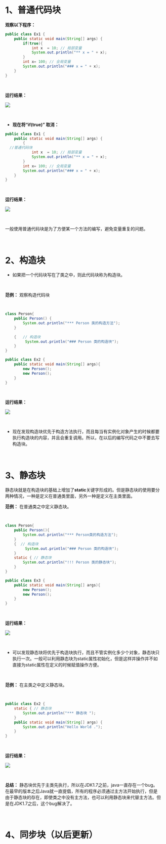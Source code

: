 
# 1、普通代码块

**观察以下程序：**

```java
public class Ex1 {
	public static void main(String[] args) {
		if(true){
			int x  = 10; // 局部变量
			System.out.println("** x = " + x);
		}
		int x= 100; // 全局变量
		System.out.println("### x = " + x);
	}
}
```

<br>

**运行结果：**

![](https://tcs.teambition.net/storage/312505526ed2ae625f4b8a61a0bfc1e8034d?Signature=eyJhbGciOiJIUzI1NiIsInR5cCI6IkpXVCJ9.eyJBcHBJRCI6IjU5Mzc3MGZmODM5NjMyMDAyZTAzNThmMSIsIl9hcHBJZCI6IjU5Mzc3MGZmODM5NjMyMDAyZTAzNThmMSIsIl9vcmdhbml6YXRpb25JZCI6IjVmYzRhYjcxYTNkYmY4NTljODhlMzdiNSIsImV4cCI6MTYyMjU1NTQ1NywiaWF0IjoxNjIxOTUwNjU3LCJyZXNvdXJjZSI6Ii9zdG9yYWdlLzMxMjUwNTUyNmVkMmFlNjI1ZjRiOGE2MWEwYmZjMWU4MDM0ZCJ9.aSICaOrQQJ5zsKxwWACMpWYnQN2JD3P3nZMskLmBmkQ&download=image.png "")

<br>

- **现在将“if(true)” 取消：**

```java
public class Ex1 {
	public static void main(String[] args) {
		{  //普通代码块
			int x  = 10; // 局部变量
			System.out.println("** x = " + x);
		}
		int x= 100; // 全局变量
		System.out.println("### x = " + x);
	}
}
```
<br>

**运行结果：**

![](https://tcs.teambition.net/storage/31258db42e75de349b3be655e01288b5e56d?Signature=eyJhbGciOiJIUzI1NiIsInR5cCI6IkpXVCJ9.eyJBcHBJRCI6IjU5Mzc3MGZmODM5NjMyMDAyZTAzNThmMSIsIl9hcHBJZCI6IjU5Mzc3MGZmODM5NjMyMDAyZTAzNThmMSIsIl9vcmdhbml6YXRpb25JZCI6IjVmYzRhYjcxYTNkYmY4NTljODhlMzdiNSIsImV4cCI6MTYyMjU1NTYxOSwiaWF0IjoxNjIxOTUwODE5LCJyZXNvdXJjZSI6Ii9zdG9yYWdlLzMxMjU4ZGI0MmU3NWRlMzQ5YjNiZTY1NWUwMTI4OGI1ZTU2ZCJ9.vZyRIKuTbhUvO2licNFozT0BdTn4ljkizVmQoGypBUA&download=image.png "")

<br>

一般使用普通代码块是为了方便某一个方法的编写，避免变量重复的问题。

<br>

# 2、构造块

- 如果把一个代码块写在了类之中，则此代码块称为构造块。

<br>

**范例：**
观察构造代码块

<br>

```java
class Person{
	public Person() {
		System.out.println("*** Person 类的构造方法");
	}
	
	{	// 构造块
		 System.out.println("### Person 类的构造块");
	}
}

public class Ex2 {
	public static void main(String[] args){
		new Person();
		new Person();
	}
}

```
<br>

**运行结果：**

![](https://tcs.teambition.net/storage/31255c04de9bd5b8511e24c9a5a99f045fe3?Signature=eyJhbGciOiJIUzI1NiIsInR5cCI6IkpXVCJ9.eyJBcHBJRCI6IjU5Mzc3MGZmODM5NjMyMDAyZTAzNThmMSIsIl9hcHBJZCI6IjU5Mzc3MGZmODM5NjMyMDAyZTAzNThmMSIsIl9vcmdhbml6YXRpb25JZCI6IjVmYzRhYjcxYTNkYmY4NTljODhlMzdiNSIsImV4cCI6MTYyMjU1NjQwNCwiaWF0IjoxNjIxOTUxNjA0LCJyZXNvdXJjZSI6Ii9zdG9yYWdlLzMxMjU1YzA0ZGU5YmQ1Yjg1MTFlMjRjOWE1YTk5ZjA0NWZlMyJ9.JJSX6z46LD45KrtwjU776tsEmuV9-gF3p7BLvG8c52I&download=image.png "")

<br>

- 现在发现构造块优先于构造方法执行，而且每当有实例化对象产生的时候都要执行构造块的内容，并且会重复调用。所以，在以后的编写代码之中不要去写构造块。

<br>

# 3、静态块

静态块就是在构造块的基础上增加了**static**关键字形成的。但是静态块的使用要分两种情况，一种是定义在普通类里面，另外一种是定义在主类里面。


**范例：**
在普通类之中定义静态块。

<br>

```java
class Person{
	public Person(){
		System.out.println("*** Person类的构造方法");
	}
	{  // 构造块
		 System.out.println("### Person 类的构造块");
	}
	static { // 静态块
		System.out.println("!!! Person 类的静态块");
	}
}

public class Ex3 {
	public static void main(String[] args){
		new Person();
		new Person();
	}
}
```
<br>

**运行结果：**

![](https://tcs.teambition.net/storage/31255425b3cf7fbf57c5ff0d787192ab5d35?Signature=eyJhbGciOiJIUzI1NiIsInR5cCI6IkpXVCJ9.eyJBcHBJRCI6IjU5Mzc3MGZmODM5NjMyMDAyZTAzNThmMSIsIl9hcHBJZCI6IjU5Mzc3MGZmODM5NjMyMDAyZTAzNThmMSIsIl9vcmdhbml6YXRpb25JZCI6IjVmYzRhYjcxYTNkYmY4NTljODhlMzdiNSIsImV4cCI6MTYyMjU1ODg2OCwiaWF0IjoxNjIxOTU0MDY4LCJyZXNvdXJjZSI6Ii9zdG9yYWdlLzMxMjU1NDI1YjNjZjdmYmY1N2M1ZmYwZDc4NzE5MmFiNWQzNSJ9.aPfKhlF-Xf0335puw31eRc3CArlqUcPF17BD7CqY7ys&download=image.png "")

<br>

- 可以发现静态块将优先于构造块执行，而且不管实例化多少个对象，静态块只执行一次。一般可以利用静态块为static属性初始化，但是这样并操作并不如直接为static属性在定义的时候赋值操作方便。

<br>

**范例：**
在主类之中定义静态块。

<br>

```java
public class Ex2 {
	static { // 静态块
		System.out.println("*** 静态块 ");
	}
	public static void main(String[] args) {
		System.out.println("Hello World .");
	}
}
```

<br>

**运行结果：**

![](https://tcs.teambition.net/storage/31250f67c56d5621a137bd34fa2cbda7c5e5?Signature=eyJhbGciOiJIUzI1NiIsInR5cCI6IkpXVCJ9.eyJBcHBJRCI6IjU5Mzc3MGZmODM5NjMyMDAyZTAzNThmMSIsIl9hcHBJZCI6IjU5Mzc3MGZmODM5NjMyMDAyZTAzNThmMSIsIl9vcmdhbml6YXRpb25JZCI6IjVmYzRhYjcxYTNkYmY4NTljODhlMzdiNSIsImV4cCI6MTYyMjU1Nzk2MywiaWF0IjoxNjIxOTUzMTYzLCJyZXNvdXJjZSI6Ii9zdG9yYWdlLzMxMjUwZjY3YzU2ZDU2MjFhMTM3YmQzNGZhMmNiZGE3YzVlNSJ9.tiZGsBsln4gSrCnPr0_7baQMLaUBhog5ILx4q0VPI_c&download=image.png "")

<br>

**总结：**
静态块优先于主类先执行，所以在JDK1.7之前，java一直存在一个bug。在最早的版本之后Java就一直提倡，所有的程序必须通过主方法开始执行，但是由于静态块的存在，即使类之中没有主方法，也可以利用静态块来代替主方法。但是在JDK1.7之后，这个bug解决了。

<br>

# 4、同步块（以后更新）

<br>
<br>

















